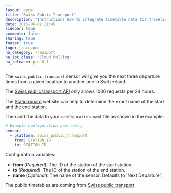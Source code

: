 ```yaml
---
layout: page
title: "Swiss Public Transport"
description: "Instructions how to integrate timetable data for traveling in Switzerland within Home Assistant."
date: 2015-06-02 21:45
sidebar: true
comments: false
sharing: true
footer: true
logo: train.png
ha_category: Transport
ha_iot_class: "Cloud Polling"
ha_release: pre 0.7
---
```



The `swiss_public_transport` sensor will give you the next three departure times from a given location to another one in Switzerland.

The [Swiss public transport API](http://transport.opendata.ch/) only allows 1000 requests per 24 hours.

The [Stationboard](http://transport.opendata.ch/examples/stationboard.html) website can help to determine the exact name of the start and the end station.

Then add the data to your `configuration.yaml` file as shown in the example:

```yaml
# Example configuration.yaml entry
sensor:
  - platform: swiss_public_transport
    from: STATION_ID
    to: STATION_ID
```

Configuration variables:

- **from** (*Required*): The ID of the station of the start station.
- **to** (*Required*): The ID of the station of the end station.
- **name** (*Optional*): The name of the sensor. Defaults to 'Next Departure'. 

The public timetables are coming from [Swiss public transport](http://transport.opendata.ch).

